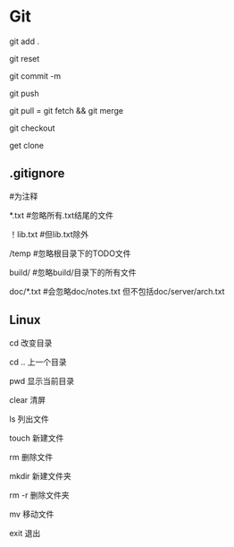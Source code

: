 # Git

git add .

git reset

git commit -m

git push

git pull = git fetch && git merge

git checkout

get clone

## .gitignore

\#为注释

*.txt       #忽略所有.txt结尾的文件

！lib.txt   #但lib.txt除外

/temp       #忽略根目录下的TODO文件

build/      #忽略build/目录下的所有文件

doc/*.txt   #会忽略doc/notes.txt 但不包括doc/server/arch.txt

## Linux

cd 改变目录

cd .. 上一个目录

pwd 显示当前目录

clear 清屏

ls 列出文件

touch 新建文件

rm 删除文件

mkdir 新建文件夹

rm -r 删除文件夹

mv 移动文件

exit 退出

